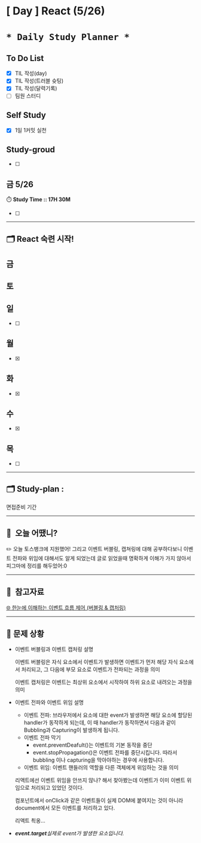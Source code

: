 # [ Day ] React (5/26)

# `* Daily Study Planner *`

## To Do List

- [x]  TIL 작성(day)
- [x]  TIL 작성(트러블 슛팅)
- [x]  TIL 작성(달력기록)
- [ ]  팀원 스터디

## Self Study

- [x]  1일 1커밋 실천

## **Study-groud**

- [ ]  

## 금 5/26

⏱️ **Study Time ::  17H 30M**

- [ ]  

---

## 🗂️ React 숙련 시작!

## 금

## 토

## 일

- [ ]  

## 월

- [x]  

## 화

- [x]  

## 수

- [x]  

## 목

- [ ]  

---

## 🗂️ **Study-plan**  :

면접준비 기간

---

## 🙂  오늘 어땠니?

<aside>
✏️ 오늘 토스뱅크에 지원했어! 
그리고 이벤트 버블링, 캡쳐링에 대해 공부하다보니 이벤트 전파와 위임에 대해서도 알게 되었는데 글로 읽었을때 명확하게 이해가 가지 않아서 피그마에 정리를 해두었어:0

</aside>

---

## 🧳  참고자료

[🌐 한눈에 이해하는 이벤트 흐름 제어 (버블링 & 캡처링)](https://inpa.tistory.com/entry/JS-📚-버블링-캡쳐링#이벤트_전파_흐름)

---

## 🤔 문제 상황

- 이벤트 버블링과 이벤트 캡처링 설명
    
    이벤트 버블링은 자식 요소에서 이벤트가 발생하면 이벤트가 먼저 해당 자식 요소에서 처리되고, 그 다음에 부모 요소로 이벤트가 전파되는 과정을 의미
    
    이벤트 캡처링은 이벤트는 최상위 요소에서 시작하여 하위 요소로 내려오는 과정을 의미
    
- 이벤트 전파와 이벤트 위임 설명
    - 이벤트 전파: 브라우저에서 요소에 대한 event가 발생하면 해당 요소에 할당된 handler가 동작하게 되는데, 이 때 handler가 동작하면서 다음과 같이 Bubbling과 Capturing이 발생하게 됩니다.
    - 이벤트 전파 막기
        - event.preventDeafult()는 이벤트의 기본 동작을 중단
        - event.stopPropagation()은 이벤트 전파를 중단시킵니다. 따라서 bubbling 이나 capturing을 막아야하는 경우에 사용합니다.
    - 이벤트 위임: 이벤트 핸들러의 역할을 다른 객체에게 위임하는 것을 의미
    
    리액트에선 이벤트 위임을 안쓰지 않나? 해서 찾아봤는데 이벤트가 이미 이벤트 위임으로 처리되고 있었던 것이다.
    
    컴포넌트에서 onClick과 같은 이벤트들이 실제 DOM에 붙여지는 것이 아니라 document에서 모든 이벤트를 처리하고 있다.
    
    리액트 쵝옹…
    
- ***event.target**실제로 event가 발생한 요소입니다.*